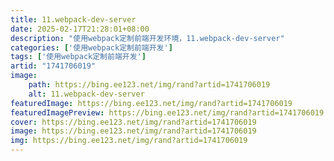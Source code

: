 ```yaml
---
title: 11.webpack-dev-server
date: 2025-02-17T21:28:01+08:00
description: "使用webpack定制前端开发环境，11.webpack-dev-server"
categories: ['使用webpack定制前端开发']
tags: ['使用webpack定制前端开发']
artid: "1741706019"
image:
    path: https://bing.ee123.net/img/rand?artid=1741706019
    alt: 11.webpack-dev-server
featuredImage: https://bing.ee123.net/img/rand?artid=1741706019
featuredImagePreview: https://bing.ee123.net/img/rand?artid=1741706019
cover: https://bing.ee123.net/img/rand?artid=1741706019
image: https://bing.ee123.net/img/rand?artid=1741706019
img: https://bing.ee123.net/img/rand?artid=1741706019
---
```


